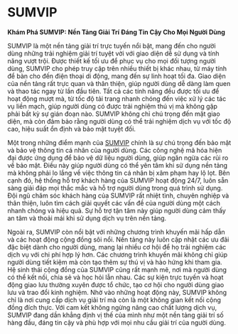 # SUMVIP

**Khám Phá SUMVIP: Nền Tảng Giải Trí Đáng Tin Cậy Cho Mọi Người Dùng**

SUMVIP là một nền tảng giải trí trực tuyến nổi bật, mang đến cho người dùng những trải nghiệm giải trí tuyệt vời với giao diện dễ sử dụng và tính năng vượt trội. Được thiết kế tối ưu để phục vụ cho mọi đối tượng người dùng, SUMVIP cho phép truy cập trên nhiều thiết bị khác nhau, từ máy tính để bàn cho đến điện thoại di động, mang đến sự linh hoạt tối đa. Giao diện của nền tảng rất trực quan và thân thiện, giúp người dùng dễ dàng làm quen và thao tác ngay từ lần đầu tiên. Tất cả các tính năng đều được tối ưu để hoạt động mượt mà, từ tốc độ tải trang nhanh chóng đến việc xử lý các tác vụ liền mạch, giúp người dùng có được trải nghiệm thú vị mà không gặp phải bất kỳ sự gián đoạn nào. SUMVIP không chỉ chú trọng đến mặt giao diện, mà còn đảm bảo rằng người dùng có thể trải nghiệm dịch vụ với tốc độ cao, hiệu suất ổn định và bảo mật tuyệt đối.

Một trong những điểm mạnh của <a href="https://sumvip-vi.com">SUMVIP</a> chính là sự chú trọng đến bảo mật và bảo vệ thông tin cá nhân của người dùng. Các công nghệ mã hóa hiện đại được ứng dụng để bảo vệ dữ liệu người dùng, giúp ngăn ngừa các rủi ro về bảo mật. Điều này giúp người dùng có thể yên tâm khi sử dụng nền tảng mà không phải lo lắng về việc thông tin cá nhân bị xâm phạm hay lộ lọt. Bên cạnh đó, hệ thống hỗ trợ khách hàng của SUMVIP hoạt động 24/7, luôn sẵn sàng giải đáp mọi thắc mắc và hỗ trợ người dùng trong quá trình sử dụng. Đội ngũ chăm sóc khách hàng của SUMVIP rất nhiệt tình, chuyên nghiệp và thân thiện, luôn tìm cách giải quyết các vấn đề của người dùng một cách nhanh chóng và hiệu quả. Sự hỗ trợ tận tâm này giúp người dùng cảm thấy an tâm và thoải mái khi sử dụng dịch vụ trên nền tảng.

Ngoài ra, SUMVIP còn nổi bật với những chương trình khuyến mãi hấp dẫn và các hoạt động cộng đồng sôi nổi. Nền tảng này luôn cập nhật các ưu đãi đặc biệt dành cho người dùng, mang lại nhiều cơ hội để họ trải nghiệm các dịch vụ với chi phí hợp lý hơn. Các chương trình khuyến mãi không chỉ giúp người dùng tiết kiệm mà còn tạo thêm sự thú vị và hào hứng khi tham gia. Hệ sinh thái cộng đồng của SUMVIP cũng rất mạnh mẽ, nơi mà người dùng có thể kết nối, chia sẻ và học hỏi lẫn nhau. Các sự kiện trực tuyến và hoạt động giao lưu thường xuyên được tổ chức, tạo cơ hội cho người dùng giao lưu và trao đổi kinh nghiệm. Nhờ vào những hoạt động này, SUMVIP không chỉ là nơi cung cấp dịch vụ giải trí mà còn là một không gian kết nối cộng đồng đích thực. Với cam kết không ngừng nâng cao chất lượng dịch vụ, SUMVIP đang dần khẳng định vị thế của mình như một nền tảng giải trí số hàng đầu, đáng tin cậy và phù hợp với mọi nhu cầu giải trí của người dùng.
